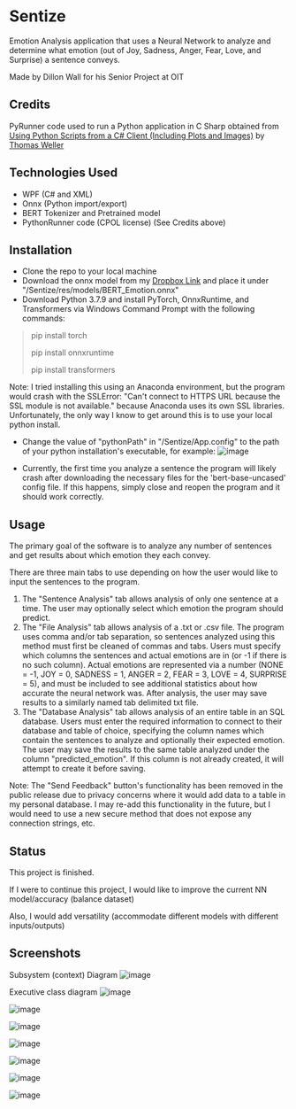 # Sentize
Emotion Analysis application that uses a Neural Network to analyze and determine what emotion (out of Joy, Sadness, Anger, Fear, Love, and Surprise) a sentence conveys.

Made by Dillon Wall for his Senior Project at OIT

## Credits
PyRunner code used to run a Python application in C Sharp obtained from 
[Using Python Scripts from a C# Client (Including Plots and Images)](https://www.codeproject.com/Articles/5165602/Using-Python-Scripts-from-a-Csharp-Client-Includin)
by [Thomas Weller](https://www.codeproject.com/script/Membership/View.aspx?mid=5134831)

## Technologies Used
* WPF (C# and XML)
* Onnx (Python import/export)
* BERT Tokenizer and Pretrained model
* PythonRunner code (CPOL license) (See Credits above)

## Installation
* Clone the repo to your local machine
* Download the onnx model from my [Dropbox Link](https://www.dropbox.com/s/qsc3o1fv47njjhz/BERT_Emotion.onnx?dl=0) and place it under "/Sentize/res/models/BERT_Emotion.onnx"
* Download Python 3.7.9 and install PyTorch, OnnxRuntime, and Transformers via Windows Command Prompt with the following commands:
> pip install torch
> 
> pip install onnxruntime
> 
> pip install transformers

Note: I tried installing this using an Anaconda environment, but the program would crash with the 
SSLError: "Can't connect to HTTPS URL because the SSL module is not available." because Anaconda uses its own SSL libraries. 
Unfortunately, the only way I know to get around this is to use your local python install.

* Change the value of "pythonPath" in "/Sentize/App.config" to the path of your python installation's executable, for example:
![image](https://user-images.githubusercontent.com/49173127/166120747-76e64b9d-cd6e-48dc-a3be-cf0771bef73e.png)

* Currently, the first time you analyze a sentence the program will likely crash after downloading the necessary files for the
'bert-base-uncased' config file. If this happens, simply close and reopen the program and it should work correctly.

## Usage
The primary goal of the software is to analyze any number of sentences and get results about which emotion they each convey. 

There are three main tabs to use depending on how the user would like to input the sentences to the program.
1. The "Sentence Analysis" tab allows analysis of only one sentence at a time. The user may optionally select which emotion the program should predict.
2. The "File Analysis" tab allows analysis of a .txt or .csv file. The program uses comma and/or tab separation, so sentences analyzed using this method must first be cleaned of commas and tabs. Users must specify which columns the sentences and actual emotions are in (or -1 if there is no such column). Actual emotions are represented via a number (NONE = -1, JOY = 0, SADNESS = 1, ANGER = 2, FEAR = 3, LOVE = 4, SURPRISE = 5), and must be included to see additional statistics about how accurate the neural network was. After analysis, the user may save results to a similarly named tab delimited txt file.
3. The "Database Analysis" tab allows analysis of an entire table in an SQL database. Users must enter the required information to connect to their database and table of choice, specifying the column names which contain the sentences to analyze and optionally their expected emotion. The user may save the results to the same table analyzed under the column "predicted_emotion". If this column is not already created, it will attempt to create it before saving.

Note: The "Send Feedback" button's functionality has been removed in the public release due to privacy concerns where it would add data to a table in my personal database. I may re-add this functionality in the future, but I would need to use a new secure method that does not expose any connection strings, etc.

## Status
This project is finished.

If I were to continue this project, I would like to improve the current NN model/accuracy (balance dataset)

Also, I would add versatility (accommodate different models with different inputs/outputs)

## Screenshots
Subsystem (context) Diagram
![image](https://user-images.githubusercontent.com/49173127/166392374-26373e3a-c7d3-44a3-9ff8-4fe0bd2e3bab.png)

Executive class diagram
![image](https://user-images.githubusercontent.com/49173127/166392405-dd9b3427-5983-4323-8a21-fcdbe0e8fb28.png)

![image](https://user-images.githubusercontent.com/49173127/166393150-2a19d5c3-5596-4b87-9046-2bff605fe5ac.png)

![image](https://user-images.githubusercontent.com/49173127/166393154-72f88cd2-8f5c-4827-a54c-7f413a2ab76d.png)

![image](https://user-images.githubusercontent.com/49173127/166393156-a46a7f4a-8033-451a-bdac-3d0f86ffaea6.png)

![image](https://user-images.githubusercontent.com/49173127/166586500-27cfc236-1b07-43d3-a9b4-685a26502bbb.png)

![image](https://user-images.githubusercontent.com/49173127/166585224-4d7f4045-f8cf-45cd-97c1-ffe1c10fc656.png)

![image](https://user-images.githubusercontent.com/49173127/166393162-b00a3c20-575d-4bf0-8d20-137d3b9d31ad.png)

